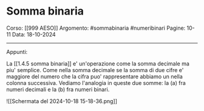 # Somma binaria

Corso: [[999 AESO]]
Argomento: #sommabinaria #numeribinari
Pagine: 10-11
Data: 18-10-2024

---

Appunti: 

La [[1.4.5 somma binaria]] e' un'operazione come la somma decimale ma piu' semplice. Come nella somma decimale se la somma di due cifre e' maggiore del numero che la cifra puo' rappresentare abbiamo un nella colonna successiva. Vediamo l'analogia in queste due somme: la (a) fra numeri decimali e la (b) fra numeri binari.

![[Schermata del 2024-10-18 15-18-36.png]]

